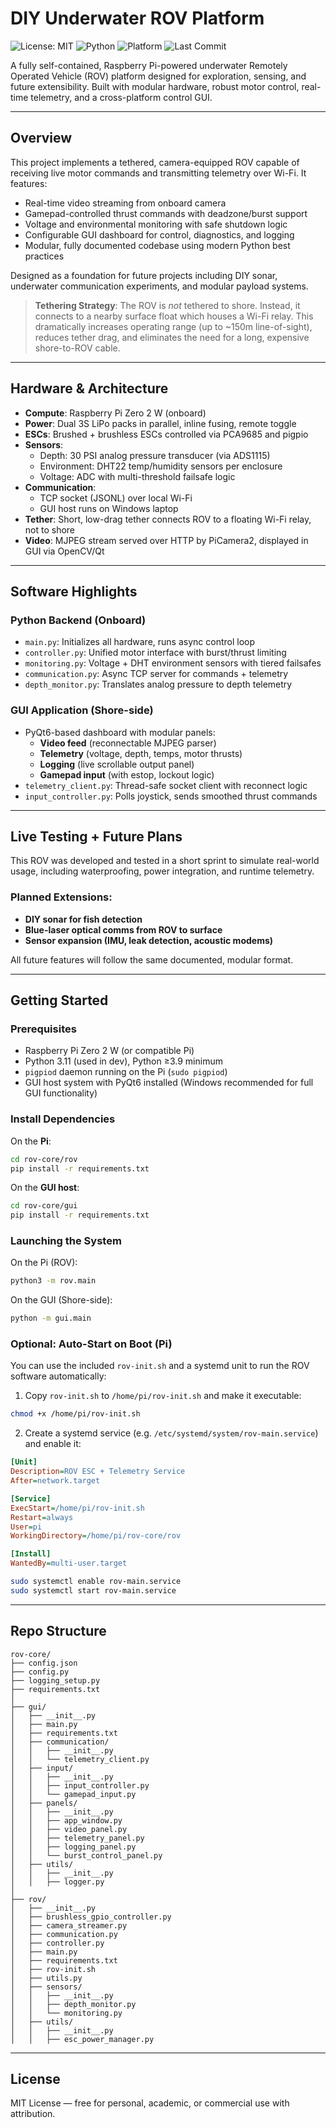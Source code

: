 # DIY Underwater ROV Platform

![License: MIT](https://img.shields.io/badge/license-MIT-blue.svg)
![Python](https://img.shields.io/badge/Python-3.11-blue?logo=python)
![Platform](https://img.shields.io/badge/Platform-Raspberry%20Pi%20%7C%20Windows-informational)
![Last Commit](https://img.shields.io/github/last-commit/presMart/rov-base)

A fully self-contained, Raspberry Pi-powered underwater Remotely Operated Vehicle (ROV) platform designed for exploration, sensing, and future extensibility. Built with modular hardware, robust motor control, real-time telemetry, and a cross-platform control GUI.

---

## Overview

This project implements a tethered, camera-equipped ROV capable of receiving live motor commands and transmitting telemetry over Wi-Fi. It features:

- Real-time video streaming from onboard camera
- Gamepad-controlled thrust commands with deadzone/burst support
- Voltage and environmental monitoring with safe shutdown logic
- Configurable GUI dashboard for control, diagnostics, and logging
- Modular, fully documented codebase using modern Python best practices

Designed as a foundation for future projects including DIY sonar, underwater communication experiments, and modular payload systems.

>  **Tethering Strategy**: The ROV is *not* tethered to shore. Instead, it connects to a nearby surface float which houses a Wi-Fi relay. This dramatically increases operating range (up to ~150m line-of-sight), reduces tether drag, and eliminates the need for a long, expensive shore-to-ROV cable.

---

## Hardware & Architecture

- **Compute**: Raspberry Pi Zero 2 W (onboard)
- **Power**: Dual 3S LiPo packs in parallel, inline fusing, remote toggle
- **ESCs**: Brushed + brushless ESCs controlled via PCA9685 and pigpio
- **Sensors**:
  - Depth: 30 PSI analog pressure transducer (via ADS1115)
  - Environment: DHT22 temp/humidity sensors per enclosure
  - Voltage: ADC with multi-threshold failsafe logic
- **Communication**:
  - TCP socket (JSONL) over local Wi-Fi
  - GUI host runs on Windows laptop
- **Tether**: Short, low-drag tether connects ROV to a floating Wi-Fi relay, not to shore
- **Video**: MJPEG stream served over HTTP by PiCamera2, displayed in GUI via OpenCV/Qt

---

## Software Highlights

### Python Backend (Onboard)

- `main.py`: Initializes all hardware, runs async control loop
- `controller.py`: Unified motor interface with burst/thrust limiting
- `monitoring.py`: Voltage + DHT environment sensors with tiered failsafes
- `communication.py`: Async TCP server for commands + telemetry
- `depth_monitor.py`: Translates analog pressure to depth telemetry

### GUI Application (Shore-side)

- PyQt6-based dashboard with modular panels:
  - **Video feed** (reconnectable MJPEG parser)
  - **Telemetry** (voltage, depth, temps, motor thrusts)
  - **Logging** (live scrollable output panel)
  - **Gamepad input** (with estop, lockout logic)
- `telemetry_client.py`: Thread-safe socket client with reconnect logic
- `input_controller.py`: Polls joystick, sends smoothed thrust commands

---

## Live Testing + Future Plans

This ROV was developed and tested in a short sprint to simulate real-world usage, including waterproofing, power integration, and runtime telemetry.

### Planned Extensions:

- **DIY sonar for fish detection**
- **Blue-laser optical comms from ROV to surface**
- **Sensor expansion (IMU, leak detection, acoustic modems)**

All future features will follow the same documented, modular format.

---

## Getting Started

### Prerequisites

- Raspberry Pi Zero 2 W (or compatible Pi)
- Python 3.11 (used in dev), Python ≥3.9 minimum
- `pigpiod` daemon running on the Pi (`sudo pigpiod`)
- GUI host system with PyQt6 installed (Windows recommended for full GUI functionality)

### Install Dependencies

On the **Pi**:
```bash
cd rov-core/rov
pip install -r requirements.txt
```

On the **GUI host**:
```bash
cd rov-core/gui
pip install -r requirements.txt
```

### Launching the System

On the Pi (ROV):
```bash
python3 -m rov.main
```

On the GUI (Shore-side):
```bash
python -m gui.main
```

### Optional: Auto-Start on Boot (Pi)
You can use the included `rov-init.sh` and a systemd unit to run the ROV software automatically:

1. Copy `rov-init.sh` to `/home/pi/rov-init.sh` and make it executable:
```bash
chmod +x /home/pi/rov-init.sh
```

2. Create a systemd service (e.g. `/etc/systemd/system/rov-main.service`) and enable it:
```ini
[Unit]
Description=ROV ESC + Telemetry Service
After=network.target

[Service]
ExecStart=/home/pi/rov-init.sh
Restart=always
User=pi
WorkingDirectory=/home/pi/rov-core/rov

[Install]
WantedBy=multi-user.target
```
```bash
sudo systemctl enable rov-main.service
sudo systemctl start rov-main.service
```

---

## Repo Structure

```
rov-core/
├── config.json
├── config.py
├── logging_setup.py
├── requirements.txt
│
├── gui/
│   ├── __init__.py
│   ├── main.py
│   ├── requirements.txt
│   ├── communication/
│   │   ├── __init__.py
│   │   └── telemetry_client.py
│   ├── input/
│   │   ├── __init__.py
│   │   ├── input_controller.py
│   │   └── gamepad_input.py
│   ├── panels/
│   │   ├── __init__.py
│   │   ├── app_window.py
│   │   ├── video_panel.py
│   │   ├── telemetry_panel.py
│   │   ├── logging_panel.py
│   │   └── burst_control_panel.py
│   ├── utils/
│   │   ├── __init__.py
│   │   ├── logger.py
│
├── rov/
│   ├── __init__.py
│   ├── brushless_gpio_controller.py
│   ├── camera_streamer.py
│   ├── communication.py
│   ├── controller.py
│   ├── main.py
│   ├── requirements.txt
│   ├── rov-init.sh
│   ├── utils.py
│   ├── sensors/
│   │   ├── __init__.py
│   │   ├── depth_monitor.py
│   │   └── monitoring.py
│   ├── utils/
│   │   ├── __init__.py
│   │   ├── esc_power_manager.py
```

---

## License

MIT License — free for personal, academic, or commercial use with attribution.
